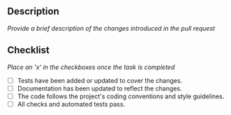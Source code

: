 ## Description

*Provide a brief description of the changes introduced in the pull request*

## Checklist

*Place an 'x' in the checkboxes once the task is completed*

- [ ] Tests have been added or updated to cover the changes.
- [ ] Documentation has been updated to reflect the changes.
- [ ] The code follows the project's coding conventions and style guidelines.
- [ ] All checks and automated tests pass.
